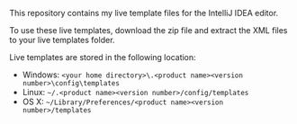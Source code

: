 This repository contains my live template files for the IntelliJ IDEA editor.

To use these live templates, download the zip file and extract the XML files to your live templates folder.

Live templates are stored in the following location:

- Windows: `<your home directory>\.<product name><version number>\config\templates`
- Linux: `~/.<product name><version number>/config/templates`
- OS X: `~/Library/Preferences/<product name><version number>/templates`
